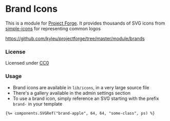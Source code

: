 # Brand Icons

This is a module for [Project Forge](https://projectforge.dev). It provides thousands of SVG icons from [simple-icons](https://github.com/simple-icons/simple-icons) for representing common logos

https://github.com/kyleu/projectforge/tree/master/module/brands

### License

Licensed under [CC0](https://creativecommons.org/publicdomain/zero/1.0)

### Usage

- Brand icons are available in `lib/icons`, in a very large source file
- There's a gallery available in the admin settings section
- To use a brand icon, simply reference an SVG starting with the prefix `brand-` in your template

```html
{%= components.SVGRef("brand-apple", 64, 64, "some-class", ps) %}
```
